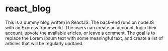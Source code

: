 # react_blog

This is a dummy blog written in ReactJS. The back-end runs on nodeJS with an Express frameworkl.
The users can create an account, login their account, upvote the available aricles, or leave a comment.
The goal is to replace the Lorem Ipsum text with some meaningful text, and create a list of articles that will be regularly updtaed.
